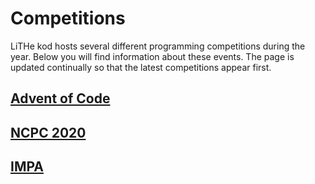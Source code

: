 # Competitions

LiTHe kod hosts several different programming competitions during the year.
Below you will find information about these events.
The page is updated continually so that the latest competitions appear first.

## [Advent of Code](/aoc/en)

## [NCPC 2020](/ncpc/en)

## [IMPA](/impa/en)
